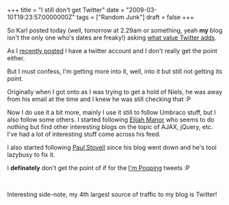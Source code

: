 ﻿+++
title = "I still don't get Twitter"
date = "2009-03-10T19:23:57.0000000Z"
tags = ["Random Junk"]
draft = false
+++

<p>So Karl posted today (well, tomorrow at 2.29am or something, yeah <strong>my</strong> blog isn't the only one who's dates are freaky!) asking <a href="http://www.karlkopp.com/blog/2009/3/10/what-value-does-twitter-deliver" target="_blank">what value Twitter adds</a>.</p>
<p>As I <a href="/{localLink:1354}" target="_blank" title="Twitterific">recently posted</a> I have a twitter account and I don't really get the point either.</p>
<p>But I must confess, I'm getting more into it, well, into it but still not getting its point.</p>
<p>Originally when I got onto as I was trying to get a hold of Niels, he was away from his email at the time and I knew he was still checking that :P</p>
<p>Now I do use it a bit more, mainly I use it still to follow Umbraco stuff, but I also follow some others. I started following <a href="http://twitter.com/elijahmanor" target="_blank">Elijah Manor</a> who seems to do nothing but find other interesting blogs on the topic of AJAX, jQuery, etc. I've had a lot of interesting stuff come across his feed.</p>
<p>I also started following <a href="http://twitter.com/paulstovell" target="_blank">Paul Stovell</a> since his blog went down and he's tool <span>lazy</span>busy to fix it.</p>
<p>I <strong>definately</strong> don't get the point of if for the <a href="http://www.penny-arcade.com/comic/2008/4/23/" target="_blank">I'm Pooping</a> tweets :P</p>
<p>&nbsp;</p>
<p>Interesting side-note, my 4th largest source of traffic to my blog is Twitter!</p>